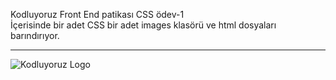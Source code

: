 Kodluyoruz Front End patikası CSS ödev-1 <br>
İçerisinde bir adet CSS bir adet images klasörü ve html dosyaları barındırıyor.
***
![Kodluyoruz Logo](https://app.patika.dev/staticFiles/newPatikaLogo.svg)